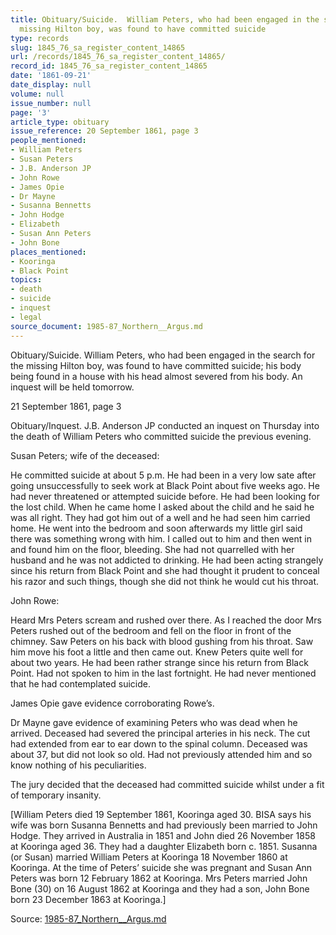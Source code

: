 ```yaml
---
title: Obituary/Suicide.  William Peters, who had been engaged in the search for the
  missing Hilton boy, was found to have committed suicide
type: records
slug: 1845_76_sa_register_content_14865
url: /records/1845_76_sa_register_content_14865/
record_id: 1845_76_sa_register_content_14865
date: '1861-09-21'
date_display: null
volume: null
issue_number: null
page: '3'
article_type: obituary
issue_reference: 20 September 1861, page 3
people_mentioned:
- William Peters
- Susan Peters
- J.B. Anderson JP
- John Rowe
- James Opie
- Dr Mayne
- Susanna Bennetts
- John Hodge
- Elizabeth
- Susan Ann Peters
- John Bone
places_mentioned:
- Kooringa
- Black Point
topics:
- death
- suicide
- inquest
- legal
source_document: 1985-87_Northern__Argus.md
---
```


Obituary/Suicide.  William Peters, who had been engaged in the search for the missing Hilton boy, was found to have committed suicide; his body being found in a house with his head almost severed from his body.  An inquest will be held tomorrow.

21 September 1861, page 3

Obituary/Inquest.  J.B. Anderson JP conducted an inquest on Thursday into the death of William Peters who committed suicide the previous evening.

Susan Peters; wife of the deceased:

He committed suicide at about 5 p.m.  He had been in a very low sate after going unsuccessfully to seek work at Black Point about five weeks ago.  He had never threatened or attempted suicide before.  He had been looking for the lost child.  When he came home I asked about the child and he said he was all right.  They had got him out of a well and he had seen him carried home.  He went into the bedroom and soon afterwards my little girl said there was something wrong with him.  I called out to him and then went in and found him on the floor, bleeding.  She had not quarrelled with her husband and he was not addicted to drinking.  He had been acting strangely since his return from Black Point and she had thought it prudent to conceal his razor and such things, though she did not think he would cut his throat.

John Rowe:

Heard Mrs Peters scream and rushed over there.  As I reached the door Mrs Peters rushed out of the bedroom and fell on the floor in front of the chimney.  Saw Peters on his back with blood gushing from his throat.  Saw him move his foot a little and then came out.  Knew Peters quite well for about two years.  He had been rather strange since his return from Black Point.  Had not spoken to him in the last fortnight.  He had never mentioned that he had contemplated suicide.

James Opie gave evidence corroborating Rowe’s.

Dr Mayne gave evidence of examining Peters who was dead when he arrived.  Deceased had severed the principal arteries in his neck.  The cut had extended from ear to ear down to the spinal column.  Deceased was about 37, but did not look so old.  Had not previously attended him and so know nothing of his peculiarities.

The jury decided that the deceased had committed suicide whilst under a fit of temporary insanity.

[William Peters died 19 September 1861, Kooringa aged 30.  BISA says his wife was born Susanna Bennetts and had previously been married to John Hodge.  They arrived in Australia in 1851 and John died 26 November 1858 at Kooringa aged 36.  They had a daughter Elizabeth born c. 1851.  Susanna (or Susan) married William Peters at Kooringa 18 November 1860 at Kooringa.  At the time of Peters’ suicide she was pregnant and Susan Ann Peters was born 12 February 1862 at Kooringa.  Mrs Peters married John Bone (30) on 16 August 1862 at Kooringa and they had a son, John Bone born 23 December 1863 at Kooringa.]

Source: [1985-87_Northern__Argus.md](/downloads/markdown/1985-87_Northern__Argus.md)
